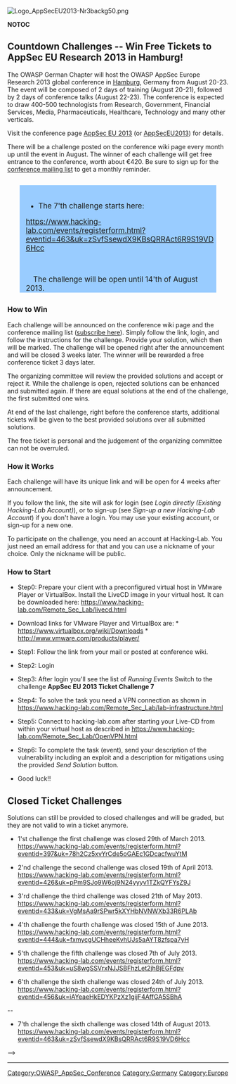 ![Logo_AppSecEU2013-Nr3backg50.png](Logo_AppSecEU2013-Nr3backg50.png
"Logo_AppSecEU2013-Nr3backg50.png")


__NOTOC__

## Countdown Challenges -- Win Free Tickets to AppSec EU Research 2013 in Hamburg\!

The OWASP German Chapter will host the OWASP AppSec Europe Research 2013
global conference in
<u>[Hamburg](http://en.wikipedia.org/wiki/Hamburg)</u>, Germany from
August 20-23. The event will be composed of 2 days of training (August
20-21), followed by 2 days of conference talks (August 22-23). The
conference is expected to draw 400-500 technologists from Research,
Government, Financial Services, Media, Pharmaceuticals, Healthcare,
Technology and many other verticals.

Visit the conference page <u>[AppSec EU 2013](https://appsec.eu/)</u>
(or <u>[AppSecEU2013](AppSecEU2013 "wikilink")</u>) for details.

There will be a challenge posted on the conference wiki page every month
up until the event in August. The winner of each challenge will get free
entrance to the conference, worth about €420. Be sure to sign up for the
<u>[conference mailing
list](https://lists.owasp.org/mailman/listinfo/appseceu2013)</u> to get
a monthly reminder.

<div style="background-color:rgb(153,204,255);margin:2em;padding-left:1em;">

<big style="padding:1em;">

  - The 7'th challenge starts here:

<https://www.hacking-lab.com/events/registerform.html?eventid=463&uk=zSvfSsewdX9KBsQRRAct6R9S19VD6Hcc>

The challenge will be open until 14'th of August 2013. </big>

</div>

### How to Win

Each challenge will be announced on the conference wiki page and the
conference mailing list (<u>[subscribe
here](https://lists.owasp.org/mailman/listinfo/appseceu2013)</u>).
Simply follow the link, login, and follow the instructions for the
challenge. Provide your solution, which then will be marked. The
challenge will be opened right after the announcement and will be closed
3 weeks later. The winner will be rewarded a free conference ticket 3
days later.

The organizing committee will review the provided solutions and accept
or reject it. While the challenge is open, rejected solutions can be
enhanced and submitted again. If there are equal solutions at the end of
the challenge, the first submitted one wins.

At end of the last challenge, right before the conference starts,
additional tickets will be given to the best provided solutions over all
submitted solutions.

The free ticket is personal and the judgement of the organizing
committee can not be overruled.

### How it Works

Each challenge will have its unique link and will be open for 4 weeks
after announcement.

If you follow the link, the site will ask for login (see *Login directly
(Existing Hacking-Lab Account)*), or to sign-up (see *Sign-up a new
Hacking-Lab Account*) if you don't have a login. You may use your
existing account, or sign-up for a new one.

To participate on the challenge, you need an account at Hacking-Lab. You
just need an email address for that and you can use a nickname of your
choice. Only the nickname will be public.

### How to Start

  - Step0: Prepare your client with a preconfigured virtual host in
    VMware Player or VirtualBox.
    Install the LiveCD image in your virtual host. It can be downloaded
    here:
    <https://www.hacking-lab.com/Remote_Sec_Lab/livecd.html>

<!-- end list -->

  -
    Download links for VMware Player and VirtualBox are:
    \* <https://www.virtualbox.org/wiki/Downloads>
    \* <http://www.vmware.com/products/player/>

<!-- end list -->

  - Step1: Follow the link from your mail or posted at conference wiki.

<!-- end list -->

  - Step2: Login

<!-- end list -->

  - Step3: After login you'll see the list of *Running Events*
    Switch to the challenge **AppSec EU 2013 Ticket Challenge 7**

<!-- end list -->

  - Step4: To solve the task you need a VPN connection as shown in
    <https://www.hacking-lab.com/Remote_Sec_Lab/lab-infrastructure.html>

<!-- end list -->

  - Step5: Connect to hacking-lab.com after starting your Live-CD from
    within your virtual host as described in
    <https://www.hacking-lab.com/Remote_Sec_Lab/OpenVPN.html>

<!-- end list -->

  - Step6: To complete the task (event), send your description of the
    vulnerability including an exploit and a description for mitigations
    using the provided *Send Solution* button.

<!-- end list -->

  - Good luck\!\!

## Closed Ticket Challenges

Solutions can still be provided to closed challenges and will be graded,
but they are not valid to win a ticket anymore.

  - 1'st challenge
    the first challenge was closed 29th of March 2013.
    <https://www.hacking-lab.com/events/registerform.html?eventid=397&uk=78h2Cz5xvYrCde5oGAEc1GDcacfwuYtM>

<!-- end list -->

  - 2'nd challenge
    the second challenge was closed 19th of April 2013.
    <https://www.hacking-lab.com/events/registerform.html?eventid=426&uk=pPm9SJo9W6oj9N24yyyv1TZkQYFYsZ9J>

<!-- end list -->

  - 3'rd challenge
    the third challenge was closed 21th of May 2013.
    <https://www.hacking-lab.com/events/registerform.html?eventid=433&uk=VgMsAa9rSPwr5kXYHbNVNWXb33R6PLAb>

<!-- end list -->

  - 4'th challenge
    the fourth challenge was closed 15th of June 2013.
    <https://www.hacking-lab.com/events/registerform.html?eventid=444&uk=fxmycgUCHheeKvhUJs5aAYT8zfspa7yH>

<!-- end list -->

  - 5'th challenge
    the fifth challenge was closed 7th of July 2013.
    <https://www.hacking-lab.com/events/registerform.html?eventid=453&uk=uS8wgSSVrxNJJSBFhzLet2jhBjEGFdpv>

<!-- end list -->

  - 6'th challenge
    the sixth challenge was closed 24th of July 2013.
    <https://www.hacking-lab.com/events/registerform.html?eventid=456&uk=iAYeaeHkEDYKPzXz1gijF4AffGA5SBhA>

\--

  - 7'th challenge
    the sixth challenge was closed 14th of August 2013.
    <https://www.hacking-lab.com/events/registerform.html?eventid=463&uk=zSvfSsewdX9KBsQRRAct6R9S19VD6Hcc>

\--\>

-----

[<top>](AppSecEU2013 "wikilink") [<Germany>](Germany "wikilink")

[Category:OWASP_AppSec_Conference](Category:OWASP_AppSec_Conference "wikilink")
[Category:Germany](Category:Germany "wikilink")
[Category:Europe](Category:Europe "wikilink")